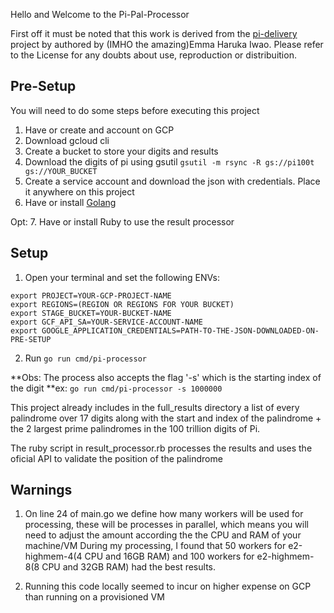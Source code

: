Hello and Welcome to the Pi-Pal-Processor

First off it must be noted that this work is derived from the
[pi-delivery](https://github.com/GoogleCloudPlatform/pi-delivery) project by authored by (IMHO the amazing)Emma Haruka Iwao.
Please refer to the License for any doubts about use, reproduction or distribuition.

## Pre-Setup

You will need to do some steps before executing this project

1. Have or create and account on GCP
2. Download gcloud cli
3. Create a bucket to store your digits and results
4. Download the digits of pi using gsutil
`gsutil -m rsync -R gs://pi100t gs://YOUR_BUCKET`
5. Create a service account and download the json
with credentials. Place it anywhere on this project
6. Have or install [Golang](https://go.dev/doc/install)

Opt:
7. Have or install Ruby to use the result processor

## Setup

1. Open your terminal and set the following ENVs:
```
export PROJECT=YOUR-GCP-PROJECT-NAME
export REGIONS=(REGION OR REGIONS FOR YOUR BUCKET)
export STAGE_BUCKET=YOUR-BUCKET-NAME
export GCF_API_SA=YOUR-SERVICE-ACCOUNT-NAME
export GOOGLE_APPLICATION_CREDENTIALS=PATH-TO-THE-JSON-DOWNLOADED-ON-PRE-SETUP
```

2. Run `go run cmd/pi-processor`

**Obs: The process also accepts the flag '-s' which is the starting index of the digit
**ex: `go run cmd/pi-processor -s 1000000`

This project already includes in the full_results directory
a list of every palindrome over 17 digits along with the start
and index of the palindrome + the 2 largest prime palindromes
in the 100 trillion digits of Pi.

The ruby script in result_processor.rb processes the results
and uses the oficial API to validate the position of the palindrome


## Warnings

1. On line 24 of main.go we define how many workers will be used for
processing, these will be processes in parallel, which means you will
need to adjust the amount according the the CPU and RAM of your machine/VM
During my processing, I found that 50 workers for e2-highmem-4(4 CPU and 16GB RAM)
and 100 workers for e2-highmem-8(8 CPU and 32GB RAM) had the best results.

2. Running this code locally seemed to incur on higher expense on GCP
than running on a provisioned VM
